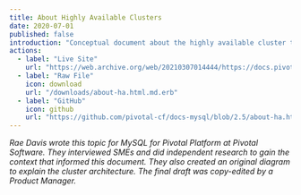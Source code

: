 ```yaml
---
title: About Highly Available Clusters
date: 2020-07-01
published: false
introduction: "Conceptual document about the highly available cluster topology for MySQL for Pivotal Platform"
actions:
  - label: "Live Site"
    url: "https://web.archive.org/web/20210307014444/https://docs.pivotal.io/p-mysql/2-5/about-ha.html"
  - label: "Raw File"
    icon: download
    url: "/downloads/about-ha.html.md.erb"
  - label: "GitHub"
    icon: github
    url: "https://github.com/pivotal-cf/docs-mysql/blob/2.5/about-ha.html.md.erb"
---
```


_Rae Davis wrote this topic for MySQL for Pivotal Platform at Pivotal Software. They interviewed SMEs and did independent research to gain the context that informed this document. They also created an original diagram to explain the cluster architecture. The final draft was copy-edited by a Product Manager._
